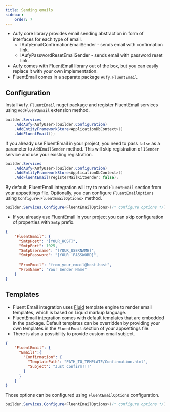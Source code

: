 ```yaml
---
title: Sending emails
sidebar:
    order: 7
---
```


* Aufy core library provides email sending abstraction in form of interfaces for each type of email.
  * IAufyEmailConfirmationEmailSender - sends email with confirmation link.
  * IAufyPasswordResetEmailSender - sends email with password reset link.
* Aufy comes with FluentEmail library out of the box, but you can easily replace it with your own implementation.
* FluentEmail comes in a separate package `Aufy.FluentEmail`.

## Configuration

Install `Aufy.FluentEmail` nuget package and register FluentEmail services using `AddFluentEmail` extension method.

```csharp title="Program.cs"
builder.Services
    .AddAufy<AufyUser>(builder.Configuration)
    .AddEntityFrameworkStore<ApplicationDbContext>()
    .AddFluentEmail();
```
If you already use FluentEmail in your project, you need to pass `false` as a parameter to `AddEmailSender` method.
This will skip registration of `ISender` service and use your existing registration.

```csharp title="Program.cs"
builder.Services
    .AddAufy<AUfyUser>(builder.Configuration)
    .AddEntityFrameworkStore<ApplicationDbContext>()
    .AddFluentEmail(registerMailKitSender: false);
```

By default, FluentEmail integration will try to read `FluentEmail` section from your appsettings file.
Optionally, you can configure `FluentEmailOptions` using `Configure<FluentEmailOptions>` method.

```csharp title="Program.cs"
builder.Services.Configure<FluentEmailOptions>(/* configure options */);
``` 
* If you already use FluentEmail in your project you can skip configuration of properties with `Smtp` prefix.

```json title="appsettings.json"
{
    "FluentEmail": {
      "SmtpHost": "[YOUR_HOST]",
      "SmtpPort": 1025,
      "SmtpUsername": "[YOUR_USERNAME]",
      "SmtpPassword": "[YOUR_`PASSWORD]",
      
      "FromEmail": "from_your_email@host.host",
      "FromName": "Your Sender Name"
    }
}
```

## Templates

* Fluent Email integration uses  [Fluid](https://github.com/sebastienros/fluid) template engine to render email templates, 
which is based on Liquid markup language.
* FluentEmail integration comes with default templates that are embedded in the package. 
Default templates can be overridden by providing your own templates in the `FluentEmail` section of your appsettings file.
* There is also a possibility to provide custom email subject.

```json title="appsettings.json"
{
    "FluentEmail": {
      "Emails":{
        "Confirmation": {
          "TemplatePath": "PATH_TO_TEMPLATE/Confirmation.html",
          "Subject": "Just confirm!!!"
        }
      }
    }
}
```
Those options can be configured using `FluentEmailOptions` configuration.

```csharp title="Program.cs"
builder.Services.Configure<FluentEmailOptions>(/* configure options */);
```




